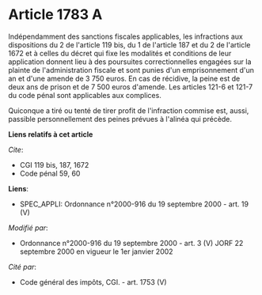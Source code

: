 # Article 1783 A

Indépendamment des sanctions fiscales applicables, les infractions aux dispositions du 2 de l'article 119 bis, du 1 de
l'article 187  et du 2 de l'article 1672 et à celles du décret qui fixe les modalités et conditions de leur application
donnent lieu à des poursuites correctionnelles engagées sur la plainte de l'administration fiscale et sont punies d'un
emprisonnement d'un an et d'une amende de 3 750 euros. En cas de récidive, la peine est de deux ans de prison et de 7 500
euros d'amende. Les articles 121-6 et 121-7 du code pénal sont applicables aux complices.

Quiconque a tiré ou tenté de tirer profit de l'infraction commise est, aussi, passible personnellement des peines prévues à
l'alinéa qui précède.

**Liens relatifs à cet article**

_Cite_:

  - CGI 119 bis, 187, 1672
  - Code pénal 59, 60

**Liens**:

  - SPEC_APPLI: Ordonnance n°2000-916 du 19 septembre 2000 - art. 19 (V)

_Modifié par_:

  - Ordonnance n°2000-916 du 19 septembre 2000 - art. 3 (V) JORF 22 septembre 2000 en vigueur le 1er janvier 2002

_Cité par_:

  - Code général des impôts, CGI. - art. 1753 (V)
